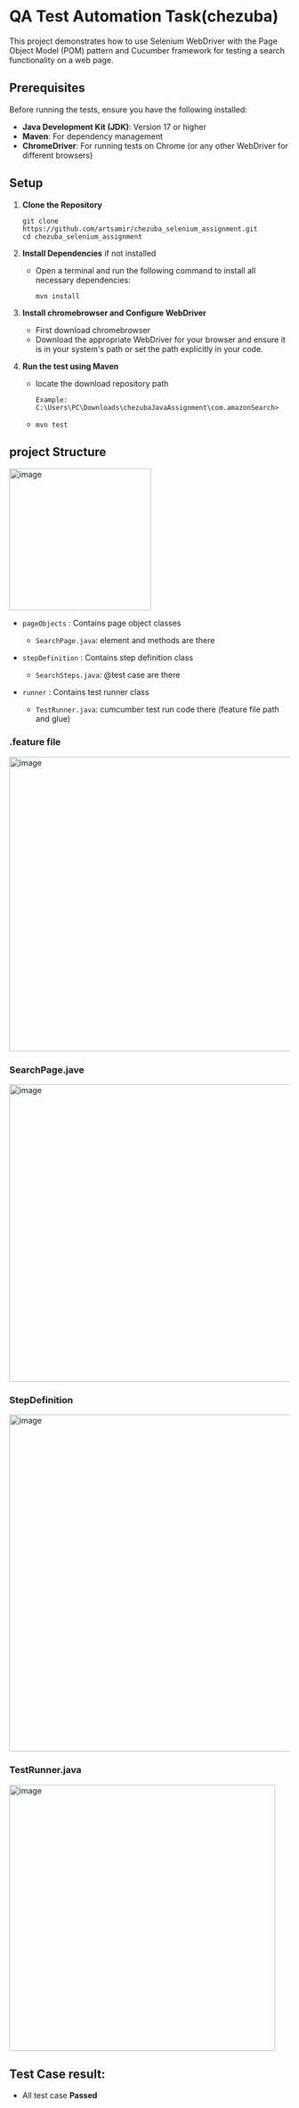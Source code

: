 # QA Test Automation Task(chezuba)

This project demonstrates how to use Selenium WebDriver with the Page Object Model (POM) pattern and Cucumber framework for testing a search functionality on a web page.

## Prerequisites

Before running the tests, ensure you have the following installed:

- **Java Development Kit (JDK)**: Version 17 or higher
- **Maven**: For dependency management
- **ChromeDriver**: For running tests on Chrome (or any other WebDriver for different browsers)

## Setup

1. **Clone the Repository**

   ```
   git clone https://github.com/artsamir/chezuba_selenium_assignment.git
   cd chezuba_selenium_assignment

2. **Install Dependencies** if not installed
   - Open a terminal and run the following command to install all necessary dependencies:
     ```
     mvn install
     ```

3. **Install chromebrowser and Configure WebDriver**
   - First download chromebrowser
   - Download the appropriate WebDriver for your browser and ensure it is in your system's path or set the path explicitly in your code.

4. **Run the test using Maven**
   - locate the download repository path
     ```
     Example:
     C:\Users\PC\Downloads\chezubaJavaAssignment\com.amazonSearch>
     ```
   - ```
     mvn test
     ```
     
     

## project Structure
<img width="255" alt="image" src="https://github.com/user-attachments/assets/d7ea11f7-0c07-4e21-99cd-1cc60586a3ea">

- `pageObjects` : Contains page object classes
  - `SearchPage.java`: element and methods are there

- `stepDefinition` : Contains step definition class
  - `SearchSteps.java`: @test case are there

- `runner` : Contains test runner class
  - `TestRunner.java`: cumcumber test run code there (feature file path and glue)

### .feature file
<img width="529" alt="image" src="https://github.com/user-attachments/assets/b5ac5f8a-ce13-4b2e-8199-be96d916d86d">

### SearchPage.jave
<img width="534" alt="image" src="https://github.com/user-attachments/assets/994de7a7-c221-4d96-8cbd-9ba2aa0a816d">

### StepDefinition
<img width="605" alt="image" src="https://github.com/user-attachments/assets/82ee9a07-e27e-4fb3-b108-5493244f2930">

### TestRunner.java
<img width="478" alt="image" src="https://github.com/user-attachments/assets/3c25e5ff-1c80-4ab6-9ef3-95cdcd0a6143">


## Test Case result:
- All test case **Passed**

